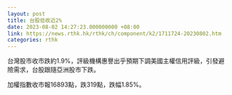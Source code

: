 ```yaml
---
layout: post
title: 台股低收近2%
date: 2023-08-02 14:27:23.000000000 +08:00
link: https://news.rthk.hk/rthk/ch/component/k2/1711724-20230802.htm
categories: rthk
---
```


台灣股市收市跌約1.9%，評級機構惠譽出乎預期下調美國主權信用評級，引發避險需求，台股跟隨亞洲股市下跌。

加權指數收市報16893點，跌319點，跌幅1.85%。
